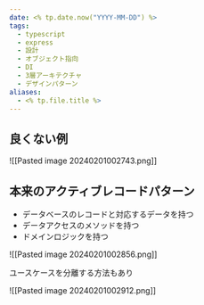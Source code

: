 ```yaml
---
date: <% tp.date.now("YYYY-MM-DD") %>
tags:
  - typescript
  - express
  - 設計
  - オブジェクト指向
  - DI
  - 3層アーキテクチャ
  - デザインパターン
aliases:
  - <% tp.file.title %>
---
```


## 良くない例

![[Pasted image 20240201002743.png]]

## 本来のアクティブレコードパターン

- データベースのレコードと対応するデータを持つ
- データアクセスのメソッドを持つ
- ドメインロジックを持つ

![[Pasted image 20240201002856.png]]

ユースケースを分離する方法もあり

![[Pasted image 20240201002912.png]]
